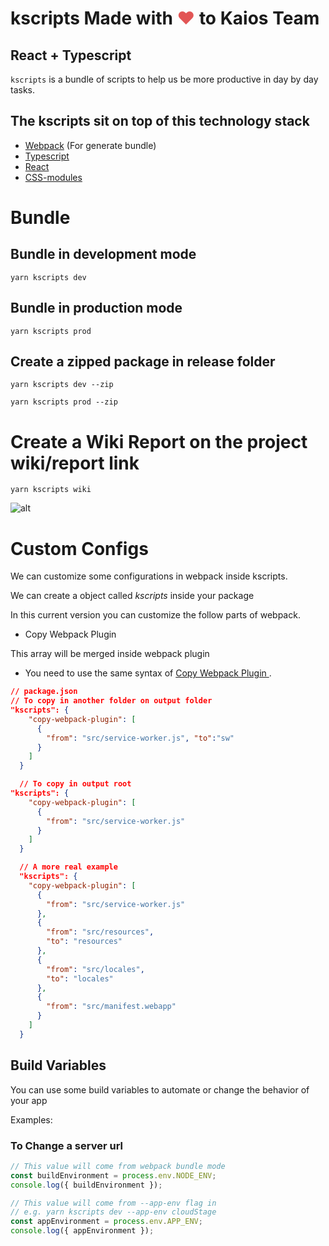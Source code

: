 # kscripts Made with <span style="color: #e25555;">&#9829;</span> to Kaios Team

## React + Typescript

`kscripts` is a bundle of scripts to help us be more productive in day by day tasks.

## The kscripts sit on top of this technology stack
- [Webpack](https://webpack.js.org/) (For generate bundle)
- [Typescript](https://typescrypt.io/)
- [React](https://reactjs.org/) 
- [CSS-modules](https://github.com/css-modules/css-modules)

# Bundle

## Bundle in development mode

`yarn kscripts dev`


## Bundle in production mode

`yarn kscripts prod`


## Create a zipped package in release folder

`yarn kscripts dev --zip` 

`yarn kscripts prod --zip`

# Create a Wiki Report on the project wiki/report link

`yarn kscripts wiki` 

![alt](./docs/checkVersion.png)

# Custom Configs 

We can customize some configurations in webpack inside kscripts.

We can create a object called *kscripts* inside your package

In this current version you can customize the follow parts of webpack.

* Copy Webpack Plugin

This array will be merged inside webpack plugin

* You need to use the same syntax of [Copy Webpack Plugin ](https://github.com/webpack-contrib/copy-webpack-plugin).



```json
// package.json
// To copy in another folder on output folder
"kscripts": {
    "copy-webpack-plugin": [
      {
        "from": "src/service-worker.js", "to":"sw"
      }
    ]
  }

  // To copy in output root
"kscripts": {
    "copy-webpack-plugin": [
      {
        "from": "src/service-worker.js"
      }
    ]
  }

  // A more real example
  "kscripts": {
    "copy-webpack-plugin": [
      {
        "from": "src/service-worker.js"
      },
      {
        "from": "src/resources",
        "to": "resources"
      },
      {
        "from": "src/locales",
        "to": "locales"
      },
      {
        "from": "src/manifest.webapp"
      }
    ]
  }

```


## Build Variables


You can use some build variables to automate or change the behavior of your app

Examples:

 ### To Change a server url 

 ```typescript
// This value will come from webpack bundle mode
const buildEnvironment = process.env.NODE_ENV;
console.log({ buildEnvironment });

// This value will come from --app-env flag in 
// e.g. yarn kscripts dev --app-env cloudStage
const appEnvironment = process.env.APP_ENV;
console.log({ appEnvironment });

 ```